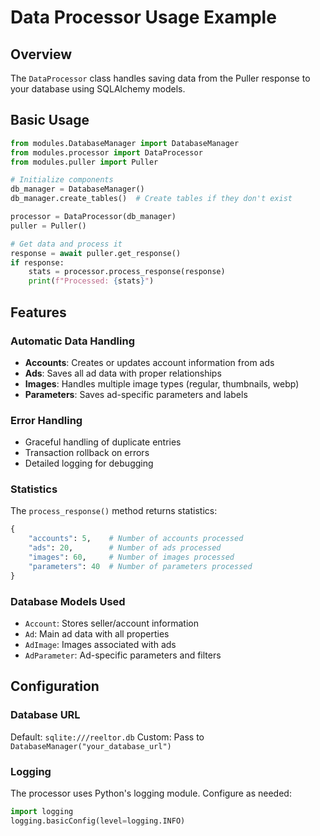 # Data Processor Usage Example

## Overview
The `DataProcessor` class handles saving data from the Puller response to your database using SQLAlchemy models.

## Basic Usage

```python
from modules.DatabaseManager import DatabaseManager
from modules.processor import DataProcessor
from modules.puller import Puller

# Initialize components
db_manager = DatabaseManager()
db_manager.create_tables()  # Create tables if they don't exist

processor = DataProcessor(db_manager)
puller = Puller()

# Get data and process it
response = await puller.get_response()
if response:
    stats = processor.process_response(response)
    print(f"Processed: {stats}")
```

## Features

### Automatic Data Handling
- **Accounts**: Creates or updates account information from ads
- **Ads**: Saves all ad data with proper relationships
- **Images**: Handles multiple image types (regular, thumbnails, webp)
- **Parameters**: Saves ad-specific parameters and labels

### Error Handling
- Graceful handling of duplicate entries
- Transaction rollback on errors
- Detailed logging for debugging

### Statistics
The `process_response()` method returns statistics:
```python
{
    "accounts": 5,    # Number of accounts processed
    "ads": 20,        # Number of ads processed  
    "images": 60,     # Number of images processed
    "parameters": 40  # Number of parameters processed
}
```

### Database Models Used
- `Account`: Stores seller/account information
- `Ad`: Main ad data with all properties
- `AdImage`: Images associated with ads
- `AdParameter`: Ad-specific parameters and filters

## Configuration

### Database URL
Default: `sqlite:///reeltor.db`
Custom: Pass to `DatabaseManager("your_database_url")`

### Logging
The processor uses Python's logging module. Configure as needed:
```python
import logging
logging.basicConfig(level=logging.INFO)
```
